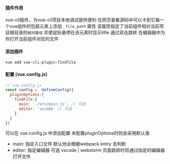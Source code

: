 

#### 插件作用
vue-cli插件，为vue-cli项目本地调试提供便利 在网页查看源码中可以卡到它每一个vue组件的包装元素上添加 `_file_path` 属性 
该属性指定了当前组件相对当前项目根目录的`相对路径` 并使鼠标悬停在该元素时显示title 通过双击跳转 在编辑器中为你打开当前组件对应的文件


#### 添加插件
```
vue add vue-cli-plugin-findfile
```

#### 配置 (vue.config.js)
```js
// vue.config.js
const config =  defineConfig({
  pluginOptions:{
    findFile:{
      main: './src/main.js', // 可选
      editor: 'vscode' // 可选
    }
  }
})

```
可以在 vue.config.js 中添加配置 未配置pluginOptions时则会采用默认值
- main: 指定入口文件 默认他会根据webpack entry 去判断 
- editor: 指定编辑器 可选 vscode | webstorm 页面跳转时将通过指定的编辑器打开文件 
